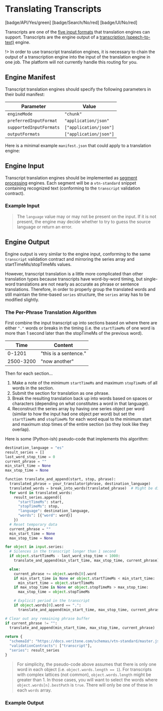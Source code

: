 # Translating Transcripts

[badge/API/Yes/green]
[badge/Search/No/red]
[badge/UI/No/red]

Transcripts are one of the [five input formats](/developer/engines/cognitive/text/translation/?id=engine-input-options) that translation engines can support.
Transcripts are the engine output of a [transcription (speech-to-text)](/developer/engines/cognitive/speech/transcription/?id=engine-output) engine.

!> In order to use transcript translation engines, it is necessary to chain the output of a transcription engine into the input of the translation engine in one job.
The platform will not currently handle this routing for you.

## Engine Manifest

Transcript translation engines should specify the following parameters in their build manifest:

| Parameter | Value |
| --------- | ----- |
| `engineMode` | `"chunk"` |
| `preferredInputFormat` | `"application/json"` |
| `supportedInputFormats` | `["application/json"]` |
| `outputFormats` | `["application/json"]` |

Here is a minimal example `manifest.json` that could apply to a translation engine:

[](manifest.example.json ':include :type=code json')

[](../../../../_snippets/engine-manifest-pointer.md ':include')

## Engine Input

Transcript translation engines should be implemented as [segment processing](/developer/engines/processing-modes/segment-processing/) engines.
Each segment will be a `vtn-standard` snippet containing recognized text (conforming to the `transcript` validation contract).

### Example Input

[](vtn-standard-input.example.json ':include :type=code json')

> The `language` value may or may not be present on the input.
If it is not present, the engine may decide whether to try to guess the source language or return an error.

## Engine Output

Engine output is very similar to the engine input, conforming to the same `transcript` validation contract and mirroring the series array and startTimeMs/stopTimeMs values.

However, transcript translation is a little more complicated than other translation types because transcripts have word-by-word timing, but single-word translations are not nearly as accurate as phrase or sentence translations.
Therefore, in order to properly group the translated words and still maintain the time-based `series` structure, the `series` array has to be modified slightly.

### The Per-Phrase Translation Algorithm

First combine the input transcript up into sections based on where there are either `"."` words or breaks in the timing (i.e. the `startTimeMs` of one word is more than 1 second later than the stopTimeMs of the previous word).

| Time | Content |
| ---- | ------- |
| 0-1201 | "this is a sentence." |
| 2500-3200 | "now another" |

Then for each section...

1. Make a note of the minimum `startTimeMs` and maximum `stopTimeMs` of all words in the section.
1. Submit the section for translation as one phrase.
1. Break the resulting translation back up into words based on spaces or characters (depending on what constitutes a word in that language).
1. Reconstruct the series array by having one series object per word (similar to how the input had one object per word) but set the `startTimeMs` and `stopTimeMs` for each word equal to the minimum start and maximum stop times of the entire section (so they look like they overlap).

Here is some (Python-ish) pseudo-code that implements this algorithm:

```python
destination_language = "es"
result_series = []
last_word_stop_time = 0
current_phrase = ""
min_start_time = None
max_stop_time = None

function translate_and_append(start, stop, phrase):
  translated_phrase = your_translator(phrase, destination_language)
  translated_words = break_into_words(translated_phrase)  # Might be different per language
  for word in translated_words:
    result_series.append({
      "startTimeMs": start,
      "stopTimeMs": stop,
      "language": destination_language,
      "words": [{"word": word}]
    })
  # Reset temporary data
  current_phrase = ""
  min_start_time = None
  max_stop_time = None

for object in input.series:
  # Silences in the transcript longer than 1 second
  if object.startTimeMs - last_word_stop_time < 1000:
    translate_and_append(min_start_time, max_stop_time, current_phrase)

  else:
    current_phrase += object.words[0].word
    if min_start_time is None or object.startTimeMs < min_start_time:
      min_start_time = object.startTimeMs
    if max_stop_time is None or object.stopTimeMs > max_stop_time:
      max_stop_time = object.stopTimeMs

    # Explicit period in the transcript
    if object.words[0].word == ".":
      translate_and_append(min_start_time, max_stop_time, current_phrase)

# Clear out any remaining phrase buffer
if current_phrase != "":
  translate_and_append(min_start_time, max_stop_time, current_phrase)
  
return {
  "schemaId": "https://docs.veritone.com/schemas/vtn-standard/master.json",
  "validationContracts": ["transcript"],
  "series": result_series
}
```

> For simplicity, the pseudo-code above assumes that there is only one word in each object (i.e. `object.words.length == 1`).
For transcripts with complex lattices (not common), `object.words.length` might be greater than 1.
In those cases, you will want to select the words where `object.words[n].bestPath` is `true`.
There will only be one of these in each `words` array.

### Example Output

[](vtn-standard-output.example.json ':include :type=code json')
